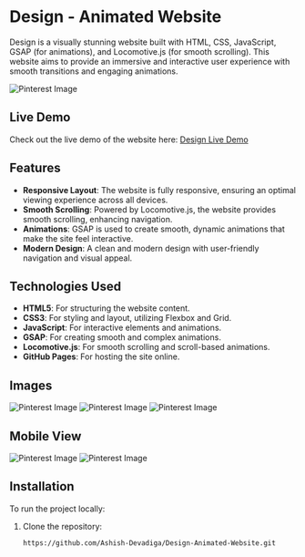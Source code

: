 # **Design - Animated Website**

Design is a visually stunning website built with HTML, CSS, JavaScript, GSAP (for animations), and Locomotive.js (for smooth scrolling). This website aims to provide an immersive and interactive user experience with smooth transitions and engaging animations.

![Pinterest Image](https://i.pinimg.com/736x/91/8f/27/918f2736bcf4daa284b7eace1339dc0b.jpg)

## Live Demo

Check out the live demo of the website here: [Design Live Demo](https://design-animated-website.onrender.com)

## Features

- **Responsive Layout**: The website is fully responsive, ensuring an optimal viewing experience across all devices.
- **Smooth Scrolling**: Powered by Locomotive.js, the website provides smooth scrolling, enhancing navigation.
- **Animations**: GSAP is used to create smooth, dynamic animations that make the site feel interactive.
- **Modern Design**: A clean and modern design with user-friendly navigation and visual appeal.

## Technologies Used

- **HTML5**: For structuring the website content.
- **CSS3**: For styling and layout, utilizing Flexbox and Grid.
- **JavaScript**: For interactive elements and animations.
- **GSAP**: For creating smooth and complex animations.
- **Locomotive.js**: For smooth scrolling and scroll-based animations.
- **GitHub Pages**: For hosting the site online.

## Images
![Pinterest Image](https://i.pinimg.com/736x/b2/99/41/b29941274ad11db66c139ec2a0d20693.jpg)
![Pinterest Image](https://i.pinimg.com/736x/ea/37/81/ea3781ea5549651a8605a595b5b63450.jpg)
![Pinterest Image](https://i.pinimg.com/736x/d7/ad/e7/d7ade75a1e62a988eb5ec0506754c159.jpg)

## Mobile View
![Pinterest Image](https://i.pinimg.com/474x/91/8e/30/918e3068dc4133f6bdf42ba84f63b84b.jpg)
![Pinterest Image](https://i.pinimg.com/474x/06/4a/4e/064a4e17f5a3df1ee857753d94367529.jpg)


## Installation

To run the project locally:

1. Clone the repository:
   ```bash
   https://github.com/Ashish-Devadiga/Design-Animated-Website.git
